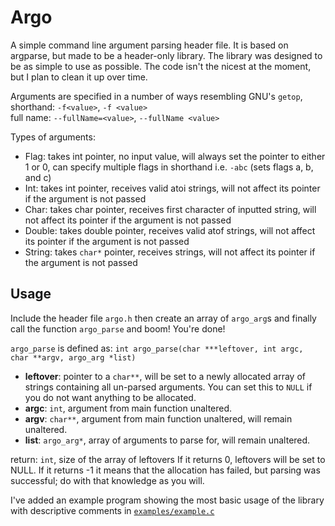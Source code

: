 # Argo
A simple command line argument parsing header file.
It is based on argparse, but made to be a header-only library.
The library was designed to be as simple to use as possible. The code isn't the nicest at the moment, but I plan to clean it up over time.

Arguments are specified in a number of ways resembling GNU's `getop`,  
	shorthand: `-f<value>`, `-f <value>`  
	full name: `--fullName=<value>`, `--fullName <value>`  

Types of arguments:

- Flag: takes int pointer, no input value, will always set the pointer to either 1 or 0, can specify multiple flags in shorthand i.e. `-abc` (sets flags a, b, and c)
- Int: takes int pointer, receives valid atoi strings, will not affect its pointer if the argument is not passed
- Char: takes char pointer, receives first character of inputted string, will not affect its pointer if the argument is not passed
- Double: takes double pointer, receives valid atof strings, will not affect its pointer if the argument is not passed
- String: takes `char*` pointer, receives strings, will not affect its pointer if the argument is not passed

## Usage
Include the header file `argo.h` then create an array of `argo_arg`s and finally call the function `argo_parse` and boom! You're done!

`argo_parse` is defined as: `int argo_parse(char ***leftover, int argc, char **argv, argo_arg *list)`

- **leftover**: pointer to a `char**`, will be set to a newly allocated array of strings containing all un-parsed arguments. You can set this to `NULL` if you do not want anything to be allocated.
- **argc**: `int`, argument from main function unaltered.
- **argv**: `char**`, argument from main function unaltered, will remain unaltered.
- **list**: `argo_arg*`, array of arguments to parse for, will remain unaltered.

return: `int`, size of the array of leftovers If it returns 0, leftovers will be set to NULL. If it returns -1 it means that the allocation has failed, but parsing was successful; do with that knowledge as you will.


I've added an example program showing the most basic usage of the library with descriptive comments in [`examples/example.c`](examples/example.c)

